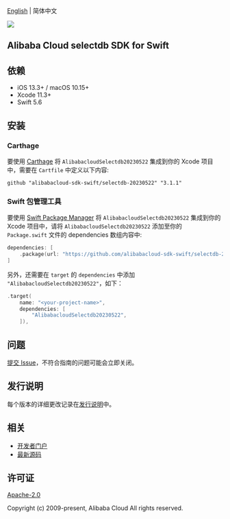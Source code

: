 [English](README.md) | 简体中文

![](https://aliyunsdk-pages.alicdn.com/icons/AlibabaCloud.svg)

## Alibaba Cloud selectdb SDK for Swift

## 依赖

- iOS 13.3+ / macOS 10.15+
- Xcode 11.3+
- Swift 5.6

## 安装

### Carthage

要使用 [Carthage](https://github.com/Carthage/Carthage) 将 `AlibabacloudSelectdb20230522` 集成到你的 Xcode 项目中，需要在 `Cartfile` 中定义以下内容:

```ogdl
github "alibabacloud-sdk-swift/selectdb-20230522" "3.1.1"
```

### Swift 包管理工具

要使用 [Swift Package Manager](https://swift.org/package-manager/) 将 `AlibabacloudSelectdb20230522` 集成到你的 Xcode 项目中，请将 `AlibabacloudSelectdb20230522` 添加至你的 `Package.swift` 文件的 dependencies 数组内容中:

```swift
dependencies: [
    .package(url: "https://github.com/alibabacloud-sdk-swift/selectdb-20230522.git", from: "3.1.1")
]
```

另外，还需要在 `target` 的 `dependencies` 中添加 `"AlibabacloudSelectdb20230522"`，如下：

```swift
.target(
    name: "<your-project-name>",
    dependencies: [
        "AlibabacloudSelectdb20230522",
    ]),
```

## 问题

[提交 Issue](https://github.com/alibabacloud-sdk-swift/selectdb-20230522/issues/new)，不符合指南的问题可能会立即关闭。

## 发行说明

每个版本的详细更改记录在[发行说明](./ChangeLog.txt)中。

## 相关

* [开发者门户](https://next.api.aliyun.com/home)
* [最新源码](https://github.com/alibabacloud-sdk-swift/selectdb-20230522)

## 许可证

[Apache-2.0](http://www.apache.org/licenses/LICENSE-2.0)

Copyright (c) 2009-present, Alibaba Cloud All rights reserved.
